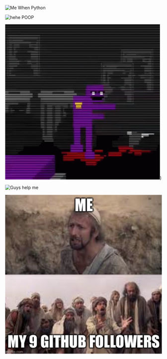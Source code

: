 ![Me When Python](https://github.com/Pilot1782/Pilot1782.github.io/raw/main/src/images/python-programming.gif)

![hehe POOP](https://ahseeit.com//king-include/uploads/2021/01/133868364_232714921746992_7115436353011383073_n-5484690961.jpg)

![Purple](https://raw.githubusercontent.com/Pilot1782/Pilot1782.github.io/main/src/images/purple-guy-fnaf.gif))

![Guys help me](https://matsu.fi/galaxy-brain-vim-meme.png)

![I don't even know who you are](https://github.com/Pilot1782/Pilot1782.github.io/raw/main/src/images/E0382D28-C16F-48F2-96CE-235747AE2B7B.jpeg)
